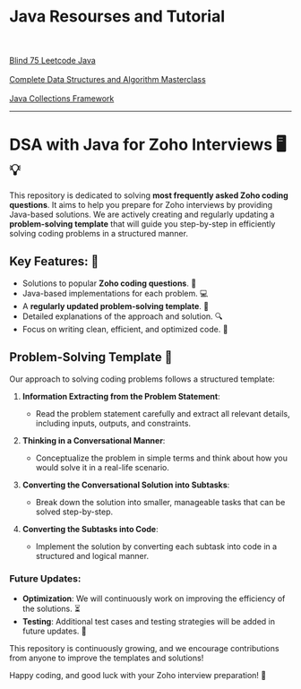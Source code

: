 # Java Resourses and Tutorial <br/><br/>
[Blind 75 Leetcode Java](https://youtu.be/PieZjz2Pyhw?si=qJ9pHotrskaesCkZ)<br/>  
[Complete Data Structures and Algorithm Masterclass](https://youtu.be/cD2pbCulF74?si=J2Q-hzkSmGHR4lCU)<br/>  
[Java Collections Framework](https://youtu.be/GdAon80-0KA?si=uoIcIUEpzoSTF6Y8)<br/>  

---
# DSA with Java for Zoho Interviews 🖥️💡

This repository is dedicated to solving **most frequently asked Zoho coding questions**. It aims to help you prepare for Zoho interviews by providing Java-based solutions. We are actively creating and regularly updating a **problem-solving template** that will guide you step-by-step in efficiently solving coding problems in a structured manner.

## Key Features: 🌟
- Solutions to popular **Zoho coding questions**. 📑
- Java-based implementations for each problem. 💻
- A **regularly updated problem-solving template**. 📝
- Detailed explanations of the approach and solution. 🔍
- Focus on writing clean, efficient, and optimized code. 🚀

## Problem-Solving Template 🧩

Our approach to solving coding problems follows a structured template:

1. **Information Extracting from the Problem Statement**:  
   - Read the problem statement carefully and extract all relevant details, including inputs, outputs, and constraints.

2. **Thinking in a Conversational Manner**:  
   - Conceptualize the problem in simple terms and think about how you would solve it in a real-life scenario.

3. **Converting the Conversational Solution into Subtasks**:  
   - Break down the solution into smaller, manageable tasks that can be solved step-by-step.

4. **Converting the Subtasks into Code**:  
   - Implement the solution by converting each subtask into code in a structured and logical manner.

### Future Updates:
- **Optimization**: We will continuously work on improving the efficiency of the solutions. ⏳
- **Testing**: Additional test cases and testing strategies will be added in future updates. 🧪

This repository is continuously growing, and we encourage contributions from anyone to improve the templates and solutions!

Happy coding, and good luck with your Zoho interview preparation! 🎯
